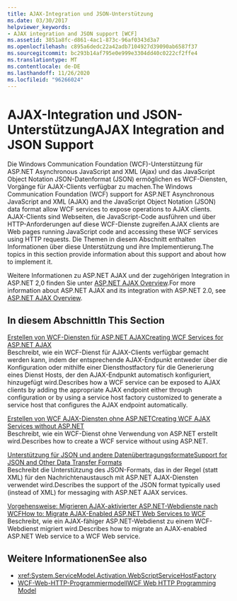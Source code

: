 ```yaml
---
title: AJAX-Integration und JSON-Unterstützung
ms.date: 03/30/2017
helpviewer_keywords:
- AJAX integration and JSON support [WCF]
ms.assetid: 3851a8fc-d861-4ac1-873c-96af0343d3a7
ms.openlocfilehash: c895a6dedc22a42adb7104927d39090ab6587f37
ms.sourcegitcommit: bc293b14af795e0e999e3304dd40c0222cf2ffe4
ms.translationtype: MT
ms.contentlocale: de-DE
ms.lasthandoff: 11/26/2020
ms.locfileid: "96266024"
---
```

# <a name="ajax-integration-and-json-support"></a><span data-ttu-id="8277c-102">AJAX-Integration und JSON-Unterstützung</span><span class="sxs-lookup"><span data-stu-id="8277c-102">AJAX Integration and JSON Support</span></span>

<span data-ttu-id="8277c-103">Die Windows Communication Foundation (WCF)-Unterstützung für ASP.NET Asynchronous JavaScript and XML (Ajax) und das JavaScript Object Notation JSON-Datenformat (JSON) ermöglichen es WCF-Diensten, Vorgänge für AJAX-Clients verfügbar zu machen.</span><span class="sxs-lookup"><span data-stu-id="8277c-103">The Windows Communication Foundation (WCF) support for ASP.NET Asynchronous JavaScript and XML (AJAX) and the JavaScript Object Notation (JSON) data format allow WCF services to expose operations to AJAX clients.</span></span> <span data-ttu-id="8277c-104">AJAX-Clients sind Webseiten, die JavaScript-Code ausführen und über HTTP-Anforderungen auf diese WCF-Dienste zugreifen.</span><span class="sxs-lookup"><span data-stu-id="8277c-104">AJAX clients are Web pages running JavaScript code and accessing these WCF services using HTTP requests.</span></span> <span data-ttu-id="8277c-105">Die Themen in diesem Abschnitt enthalten Informationen über diese Unterstützung und ihre Implementierung.</span><span class="sxs-lookup"><span data-stu-id="8277c-105">The topics in this section provide information about this support and about how to implement it.</span></span>  
  
 <span data-ttu-id="8277c-106">Weitere Informationen zu ASP.NET AJAX und der zugehörigen Integration in ASP.NET 2,0 finden Sie unter [ASP.NET AJAX Overview](/previous-versions/aspnet/bb398874(v=vs.100)).</span><span class="sxs-lookup"><span data-stu-id="8277c-106">For more information about ASP.NET AJAX and its integration with ASP.NET 2.0, see [ASP.NET AJAX Overview](/previous-versions/aspnet/bb398874(v=vs.100)).</span></span>  
  
## <a name="in-this-section"></a><span data-ttu-id="8277c-107">In diesem Abschnitt</span><span class="sxs-lookup"><span data-stu-id="8277c-107">In This Section</span></span>  

 [<span data-ttu-id="8277c-108">Erstellen von WCF-Diensten für ASP.NET AJAX</span><span class="sxs-lookup"><span data-stu-id="8277c-108">Creating WCF Services for ASP.NET AJAX</span></span>](creating-wcf-services-for-aspnet-ajax.md)  
 <span data-ttu-id="8277c-109">Beschreibt, wie ein WCF-Dienst für AJAX-Clients verfügbar gemacht werden kann, indem der entsprechende AJAX-Endpunkt entweder über die Konfiguration oder mithilfe einer Diensthostfactory für die Generierung eines Dienst Hosts, der den AJAX-Endpunkt automatisch konfiguriert, hinzugefügt wird.</span><span class="sxs-lookup"><span data-stu-id="8277c-109">Describes how a WCF service can be exposed to AJAX clients by adding the appropriate AJAX endpoint either through configuration or by using a service host factory customized to generate a service host that configures the AJAX endpoint automatically.</span></span>  
  
 [<span data-ttu-id="8277c-110">Erstellen von WCF AJAX-Diensten ohne ASP.NET</span><span class="sxs-lookup"><span data-stu-id="8277c-110">Creating WCF AJAX Services without ASP.NET</span></span>](creating-wcf-ajax-services-without-aspnet.md)  
 <span data-ttu-id="8277c-111">Beschreibt, wie ein WCF-Dienst ohne Verwendung von ASP.NET erstellt wird.</span><span class="sxs-lookup"><span data-stu-id="8277c-111">Describes how to create a WCF service without using ASP.NET.</span></span>  
  
 [<span data-ttu-id="8277c-112">Unterstützung für JSON und andere Datenübertragungsformate</span><span class="sxs-lookup"><span data-stu-id="8277c-112">Support for JSON and Other Data Transfer Formats</span></span>](support-for-json-and-other-data-transfer-formats.md)  
 <span data-ttu-id="8277c-113">Beschreibt die Unterstützung des JSON-Formats, das in der Regel (statt XML) für den Nachrichtenaustausch mit ASP.NET AJAX-Diensten verwendet wird.</span><span class="sxs-lookup"><span data-stu-id="8277c-113">Describes the support of the JSON format typically used (instead of XML) for messaging with ASP.NET AJAX services.</span></span>  
  
 [<span data-ttu-id="8277c-114">Vorgehensweise: Migrieren AJAX-aktivierter ASP.NET-Webdienste nach WCF</span><span class="sxs-lookup"><span data-stu-id="8277c-114">How to: Migrate AJAX-Enabled ASP.NET Web Services to WCF</span></span>](how-to-migrate-ajax-enabled-aspnet-web-services-to-wcf.md)  
 <span data-ttu-id="8277c-115">Beschreibt, wie ein AJAX-fähiger ASP.NET-Webdienst zu einem WCF-Webdienst migriert wird.</span><span class="sxs-lookup"><span data-stu-id="8277c-115">Describes how to migrate an AJAX-enabled ASP.NET Web service to a WCF Web service.</span></span>  
  
## <a name="see-also"></a><span data-ttu-id="8277c-116">Weitere Informationen</span><span class="sxs-lookup"><span data-stu-id="8277c-116">See also</span></span>

- <xref:System.ServiceModel.Activation.WebScriptServiceHostFactory>
- [<span data-ttu-id="8277c-117">WCF-Web-HTTP-Programmiermodell</span><span class="sxs-lookup"><span data-stu-id="8277c-117">WCF Web HTTP Programming Model</span></span>](wcf-web-http-programming-model.md)
